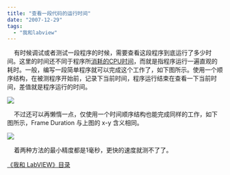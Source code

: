 ```yaml
---
title: "查看一段代码的运行时间"
date: "2007-12-29"
tags: 
  - "我和labview"
---
```


    有时候调试或者测试一段程序的时候，需要查看这段程序到底运行了多少时间。这里的时间还不同于程序所[消耗的CPU时间](http://ruanqizhen.spaces.live.com/mmm2007-07-26_17.23/blog/cns!5852D4F797C53FB6!1738.entry)，而就是指程序运行一遍直观的耗时。一般，编写一段简单程序就可以完成这个工作了，如下图所示。使用一个顺序结构，在被测程序开始前，记录下当前时间，程序运行结束在查看一下当前时间，差值就是程序运行的时间。

[![](http://byfiles.storage.msn.com/y1pIcO_924THoeos_P2svSOwqz2xmadR5aJuzbXcZfzFJsT0v1XnS-aBgsnHQrIMDsUDIe_3ZoMHrY?PARTNER=WRITER)](http://byfiles.storage.msn.com/y1pIcO_924THod2jlBjHZhjpooiMHzfNUlE1s1kM3p8xhMkH8Tj1TlRnDzpQWsO6XRuA6Ht1rRLc_o?PARTNER=WRITER)

    不过还可以再懒惰一点，仅使用一个时间顺序结构也能完成同样的工作，如下图所示，Frame Duration 与上图的 x-y 含义相同。

[![](http://byfiles.storage.msn.com/y1pIcO_924THofyYgtykcNG6y2gfzx8suciSy8PWhXA2Axy-MtzONVESfzQaCSikYpGaW37YydBC2c?PARTNER=WRITER)](http://byfiles.storage.msn.com/y1pIcO_924THofatqU4EBbhnrRJocke8mt1pYWVJX-SQgKoXPhFQMBygQ0dGaIutXlntAaJ_v_2XZY?PARTNER=WRITER)

    着两种方法的最小精度都是1毫秒，更快的速度就测不了了。

[《我和 LabVIEW》目录](http://ruanqizhen.spaces.live.com/mmm2007-10-25_18.59/mmm2007-10-25_18.59/mmm2007-07-26_17.23/mmm2007-07-26_17.23/mmm2007-07-26_17.23/Blog/cns!1pU-rgQVTuuWM1TX8W8PfmDA!1073.entry)
